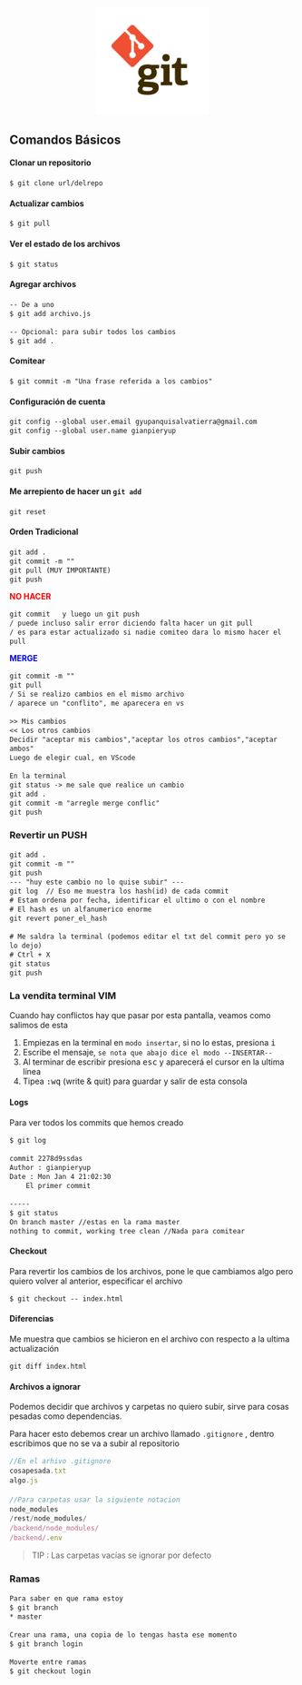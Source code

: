 <p align="center"><img src="gitlogo.jpg" width="200px"/></p>

## Comandos Básicos

#### Clonar un repositorio

````shell
$ git clone url/delrepo
````

#### Actualizar cambios

````shell
$ git pull
````

#### Ver el estado de los archivos

````shell
$ git status
````

#### Agregar archivos

````shell
-- De a uno
$ git add archivo.js

-- Opcional: para subir todos los cambios
$ git add .
````

#### Comitear

````shell
$ git commit -m "Una frase referida a los cambios"
````

#### Configuración de cuenta

````shell
git config --global user.email gyupanquisalvatierra@gmail.com
git config --global user.name gianpieryup
````

#### Subir cambios

````shell
git push
````



####  Me arrepiento de hacer un `git add`

````shell
git reset
````



#### Orden Tradicional

````shell
git add .
git commit -m ""
git pull (MUY IMPORTANTE)
git push
````

<span style='color:red'>**NO HACER**</span>

````shell
git commit   y luego un git push 
/ puede incluso salir error diciendo falta hacer un git pull
/ es para estar actualizado si nadie comiteo dara lo mismo hacer el pull 
````

<span style='color:blue'>**MERGE**</span>

````shell
git commit -m ""
git pull
/ Si se realizo cambios en el mismo archivo
/ aparece un "conflito", me aparecera en vs

>> Mis cambios
<< Los otros cambios
Decidir "aceptar mis cambios","aceptar los otros cambios","aceptar ambos"
Luego de elegir cual, en VScode

En la terminal
git status -> me sale que realice un cambio
git add .
git commit -m "arregle merge conflic"
git push
````

### Revertir un PUSH

````shell
git add .
git commit -m ""
git push
--- "huy este cambio no lo quise subir" ---
git log  // Eso me muestra los hash(id) de cada commit
# Estam ordena por fecha, identificar el ultimo o con el nombre
# El hash es un alfanumerico enorme
git revert poner_el_hash

# Me saldra la terminal (podemos editar el txt del commit pero yo se lo dejo)
# Ctrl + X
git status
git push
````





### La vendita terminal VIM

Cuando hay conflictos hay que pasar por esta pantalla, veamos como salimos de esta

1. Empiezas en la terminal en `modo insertar`, si no lo estas, presiona <kbd>i</kbd> 
2. Escribe el mensaje, `se nota que abajo dice el modo --INSERTAR--`
3. Al terminar de escribir presiona <kbd>esc</kbd> y aparecerá el cursor en la ultima línea
4. Tipea <kbd>:wq</kbd>   (write & quit) para guardar y salir de esta consola

#### Logs

Para ver todos los commits que hemos creado

````shell
$ git log

commit 2278d9ssdas
Author : gianpieryup
Date : Mon Jan 4 21:02:30
	El primer commit
	
-----
$ git status
On branch master //estas en la rama master
nothing to commit, working tree clean //Nada para comitear
````

#### Checkout

Para revertir los cambios de los archivos, pone le que cambiamos algo pero quiero volver al anterior, especificar el archivo

````shell
$ git checkout -- index.html
````

#### Diferencias

Me muestra que cambios se hicieron en el archivo con respecto a la ultima actualización

````shell
git diff index.html
````

#### Archivos a ignorar

Podemos decidir que archivos y carpetas no quiero subir, sirve para cosas pesadas como dependencias.

Para hacer esto debemos crear un archivo llamado `.gitignore` , dentro escribimos que no se va a subir al repositorio

````javascript
//En el arhivo .gitignore
cosapesada.txt
algo.js

//Para carpetas usar la siguiente notacion
node_modules
/rest/node_modules/
/backend/node_modules/
/backend/.env
````

> TIP : Las carpetas vacías se ignorar por defecto

### Ramas

````shell
Para saber en que rama estoy
$ git branch
* master

Crear una rama, una copia de lo tengas hasta ese momento
$ git branch login

Moverte entre ramas
$ git checkout login
````











